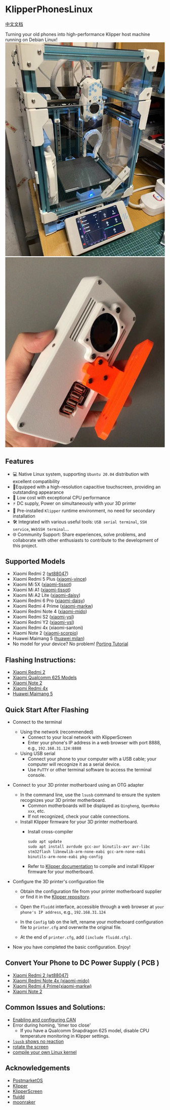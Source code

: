 # KlipperPhonesLinux
[中文文档](./README_CN.md)

Turning your old phones into high-performance Klipper host machine running on Debian Linux!
![wt88047](pictures/1.jpg)
![wt88047](pictures/2.jpg)

## Features
- 💻 Native Linux system, supporting `Ubuntu 20.04` distribution with excellent compatibility
- 📱Equipped with a high-resolution capacitive touchscreen, providing an outstanding appearance
- 🚀 Low cost with exceptional CPU performance
- ⚡ DC supply, Power on simultaneously with your 3D printer
- 🌈 Pre-installed `Klipper` runtime environment, no need for secondary installation
- 🛠️ Integrated with various useful tools: `USB serial terminal`, `SSH service`, `WebSSH terminal`...
- 🌐 Community Support: Share experiences, solve problems, and collaborate with other enthusiasts to contribute to the development of this project.


## Supported Models
- Xiaomi Redmi 2 ([wt88047](https://github.com/umeiko/KlipperPhonesLinux/releases/tag/Xiaomi_Redmi2))
- Xiaomi Redmi 5 Plus ([xiaomi-vince](https://github.com/umeiko/KlipperPhonesLinux/releases/tag/Xiaomi_msm8953_Phones))
- Xiaomi Mi 5X ([xiaomi-tissot](https://github.com/umeiko/KlipperPhonesLinux/releases/tag/Xiaomi_msm8953_Phones))
- Xiaomi Mi A1 ([xiaomi-tissot](https://github.com/umeiko/KlipperPhonesLinux/releases/tag/Xiaomi_msm8953_Phones))
- Xiaomi Mi A2 Lite ([xiaomi-daisy](https://github.com/umeiko/KlipperPhonesLinux/releases/tag/Xiaomi_msm8953_Phones))
- Xiaomi Redmi 6 Pro ([xiaomi-daisy](https://github.com/umeiko/KlipperPhonesLinux/releases/tag/Xiaomi_msm8953_Phones))
- Xiaomi Redmi 4 Prime ([xiaomi-markw](https://github.com/umeiko/KlipperPhonesLinux/releases/tag/Xiaomi_msm8953_Phones))
- Xiaomi Redmi Note 4 ([xiaomi-mido](https://github.com/umeiko/KlipperPhonesLinux/releases/tag/Xiaomi_msm8953_Phones))
- Xiaomi Redmi S2 ([xiaomi-ysl](https://github.com/umeiko/KlipperPhonesLinux/releases/tag/Xiaomi_msm8953_Phones))
- Xiaomi Redmi Y2 ([xiaomi-ysl](https://github.com/umeiko/KlipperPhonesLinux/releases/tag/Xiaomi_msm8953_Phones))
- Xiaomi Redmi 4x (xiaomi-santoni)
- Xiaomi Note 2 ([xiaomi-scorpio](https://github.com/umeiko/KlipperPhonesLinux/blob/main/Docs/msm8996.md))
- Huawei Maimang 5 ([huawei milan](https://github.com/umeiko/KlipperPhonesLinux/releases/tag/Huawei_milan))
- No model for your device? No problem! [Porting Tutorial](https://github.com/umeiko/KlipperPhonesLinux/blob/main/LinuxKernels)
## Flashing Instructions:
- [Xiaomi Redmi 2](https://github.com/umeiko/KlipperPhonesLinux/releases/tag/Xiaomi_Redmi2)
- [Xiaomi Qualcomm 625 Models](https://github.com/umeiko/KlipperPhonesLinux/releases/tag/Xiaomi_msm8953_Phones)
- [Xiaomi Note 2](https://github.com/umeiko/KlipperPhonesLinux/blob/main/Docs/msm8996.md)
- [Xiaomi Redmi 4x]()
- [Huawei Maimang 5](https://github.com/umeiko/KlipperPhonesLinux/releases/tag/Huawei_milan)

## Quick Start After Flashing
- Connect to the terminal
  - Using the network (recommended)
    - Connect to your local network with KlipperScreen
    - Enter your phone's IP address in a web browser with port 8888, e.g., `192.168.31.124:8888`
  - Using USB serial
    - Connect your phone to your computer with a USB cable; your computer will recognize it as a serial device.
    - Use `PuTTY` or other terminal software to access the terminal console.

- Connect to your 3D printer motherboard using an OTG adapter
  - In the command line, use the `lsusb` command to ensure the system recognizes your 3D printer motherboard.
    - Common motherboards will be displayed as `Qingheng`, `OpenMoko xxx`, etc.
    - If not recognized, check your cable connections.
  - Install Klipper firmware for your 3D printer motherboard.
    - Install cross-compiler

          sudo apt update
          sudo apt install avrdude gcc-avr binutils-avr avr-libc stm32flash libnewlib-arm-none-eabi gcc-arm-none-eabi binutils-arm-none-eabi pkg-config

    - Refer to [Klipper documentation](https://www.klipper3d.org/Installation.html) to compile and install Klipper firmware for your motherboard.

- Configure the 3D printer's configuration file
  - Obtain the configuration file from your printer motherboard supplier or find it in the [Klipper repository](https://github.com/Klipper3d/klipper/tree/master/config).

  - Open the `Fluidd` interface, accessible through a web browser at `your phone's IP address`, e.g., `192.168.31.124`

  - In the `Config` tab on the left, rename your motherboard configuration file to `printer.cfg` and overwrite the original file.
  - At the end of `printer.cfg`, add `[include fluidd.cfg]`.

- Now you have completed the basic configuration. Enjoy!

## Convert Your Phone to DC Power Supply ( PCB )

- [Xiaomi Redmi 2 (wt88047)](https://github.com/umeiko/KlipperPhonesLinux/tree/main/PCB/Xiaomi_redmi2)
- [Xiaomi Redmi Note 4x (xiaomi-mido)](https://github.com/umeiko/KlipperPhonesLinux/tree/main/PCB/Xiaomi_redmi_Note4x)
- [Xiaomi Redmi 4 Prime(xiaomi-markw)](https://github.com/umeiko/KlipperPhonesLinux/tree/main/PCB/Xiaomi_redmi4_Prime)
- [Xiaomi Note 2](https://github.com/umeiko/KlipperPhonesLinux/tree/main/PCB/Xiaomi_redmi4_Prime)


## Common Issues and Solutions:
- [Enabling and configuring CAN](https://github.com/umeiko/KlipperPhonesLinux/blob/main/Docs/Q%26A/CAN_BUS.md)
- Error during homing, 'timer too close'
  - If you have a Qualcomm Snapdragon 625 model, disable CPU temperature monitoring in Klipper settings.
- [`lsusb` shows no reaction](https://github.com/umeiko/KlipperPhonesLinux/tree/main/PCB)
- [rotate the screen](https://github.com/umeiko/KlipperPhonesLinux/blob/main/Docs/Q%26A/ROTATE_THE_SCREEN.md)
- [compile your own Linux kernel](https://gitee.com/meiziyang2023/ubuntu-ports-xiaomi-625-phones)

## Acknowledgements
- [PostmarketOS](https://postmarketos.org/)
- [Klipper](https://github.com/Klipper3d/)
- [KlipperScreen](https://github.com/KlipperScreen/KlipperScreen)
- [fluidd](https://github.com/fluidd-core/fluidd)
- [moonraker](https://github.com/Arksine/moonraker)
